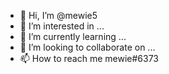 - 👋 Hi, I’m @mewie5
- 👀 I’m interested in ...
- 🌱 I’m currently learning ...
- 💞️ I’m looking to collaborate on ...
- 📫 How to reach me mewie#6373

<!---
mewie5/mewie5 is a ✨ special ✨ repository because its `README.md` (this file) appears on your GitHub profile.
You can click the Preview link to take a look at your changes.
--->
